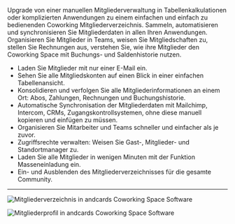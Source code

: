 Upgrade von einer manuellen Mitgliederverwaltung in Tabellenkalkulationen oder komplizierten Anwendungen zu einem einfachen und einfach zu bedienenden Coworking Mitgliederverzeichnis. Sammeln, automatisieren und synchronisieren Sie Mitgliederdaten in allen Ihren Anwendungen. Organisieren Sie Mitglieder in Teams, weisen Sie Mitgliedschaften zu, stellen Sie Rechnungen aus, verstehen Sie, wie ihre Mitglieder den Coworking Space mit Buchungs- und Saldenhistorie nutzen.

- Laden Sie Mitglieder mit nur einer E-Mail ein.
- Sehen Sie alle Mitgliedskonten auf einen Blick in einer einfachen Tabellenansicht.
- Konsolidieren und verfolgen Sie alle Mitgliederinformationen an einem Ort: Abos, Zahlungen, Rechnungen und Buchungshistorie.
- Automatische Synchronisation der Mitgliederdaten mit Mailchimp, Intercom, CRMs, Zugangskontrollsystemen, ohne diese manuell kopieren und einfügen zu müssen.
- Organisieren Sie Mitarbeiter und Teams schneller und einfacher als je zuvor.
- Zugriffsrechte verwalten: Weisen Sie Gast-, Mitglieder- und Standortmanager zu.
- Laden Sie alle Mitglieder in wenigen Minuten mit der Funktion Masseneinladung ein.
- Ein- und Ausblenden des Mitgliederverzeichnisses für die gesamte Community.

---

![Mitgliederverzeichnis in andcards Coworking Space Software](https://d7ccq1i35b0cj.cloudfront.net/andcards-directory-members-light-en-1920-1200.png)

![Mitgliederprofil in andcards Coworking Space Software](https://d7ccq1i35b0cj.cloudfront.net/andcards-directory-user-main-light-en-1920-1200.png)
